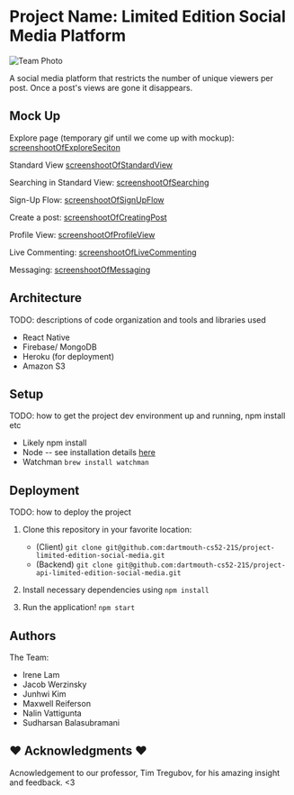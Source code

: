# Project Name: Limited Edition Social Media Platform

![Team Photo](https://i.imgur.com/bTG56lp.jpg)

A social media platform that restricts the number of unique viewers per post. Once a post's views are gone it disappears. 

## Mock Up

Explore page (temporary gif until we come up with mockup): 
[screenshootOfExploreSeciton](https://github.com/blakesanie/React-Bubble-UI/blob/HEAD/example/public/demo.gif?raw=true)

Standard View 
[screenshootOfStandardView]()

Searching in Standard View:
[screenshootOfSearching]()

Sign-Up Flow: 
[screenshootOfSignUpFlow]()

Create a post:
[screenshootOfCreatingPost]()

Profile View:
[screenshootOfProfileView]()

Live Commenting:
[screenshootOfLiveCommenting]()

Messaging:
[screenshootOfMessaging]()

## Architecture

TODO:  descriptions of code organization and tools and libraries used
* React Native
* Firebase/ MongoDB
* Heroku (for deployment)
* Amazon S3

## Setup

TODO: how to get the project dev environment up and running, npm install etc
* Likely npm install
* Node -- see installation details [here](https://nodejs.org/en/download/)
* Watchman
    `brew install watchman`

## Deployment

TODO: how to deploy the project
1. Clone this repository in your favorite location:
    * (Client) `git clone git@github.com:dartmouth-cs52-21S/project-limited-edition-social-media.git`
    * (Backend) `git clone git@github.com:dartmouth-cs52-21S/project-api-limited-edition-social-media.git`

2. Install necessary dependencies using `npm install`
3. Run the application! `npm start` 

## Authors

The Team: 

  - Irene Lam
  - Jacob Werzinsky
  - Junhwi Kim
  - Maxwell Reiferson
  - Nalin Vattigunta
  - Sudharsan Balasubramani

## :heart: Acknowledgments :heart:

Acnowledgement to our professor, Tim Tregubov, for his amazing insight and feedback. <3